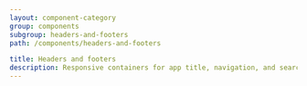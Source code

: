 ```yaml
---
layout: component-category
group: components
subgroup: headers-and-footers
path: /components/headers-and-footers

title: Headers and footers
description: Responsive containers for app title, navigation, and search
---
```


